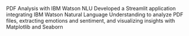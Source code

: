 PDF Analysis with IBM Watson NLU
Developed a Streamlit application integrating IBM Watson Natural Language Understanding to analyze PDF files,
extracting emotions and sentiment, and visualizing insights with Matplotlib and Seaborn
